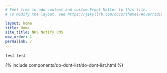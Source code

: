 ```yaml
---
# Feel free to add content and custom Front Matter to this file.
# To modify the layout, see https://jekyllrb.com/docs/themes/#overriding-theme-defaults

layout: home
title: Home
site_title: NHS Notify CMS
nav_order: 1
permalink: /
---
```


Test. Test.

{% include components/do-dont-list/do-dont-list.html %}
